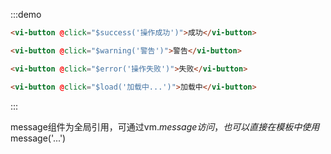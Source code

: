 :::demo
```html
<vi-button @click="$success('操作成功')">成功</vi-button>

<vi-button @click="$warning('警告')">警告</vi-button>

<vi-button @click="$error('操作失败')">失败</vi-button>

<vi-button @click="$load('加载中...')">加载中</vi-button>
```
:::

message组件为全局引用，可通过vm.$message访问，也可以直接在模板中使用$message('...')